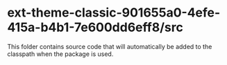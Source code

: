 # ext-theme-classic-901655a0-4efe-415a-b4b1-7e600dd6eff8/src

This folder contains source code that will automatically be added to the classpath when
the package is used.
